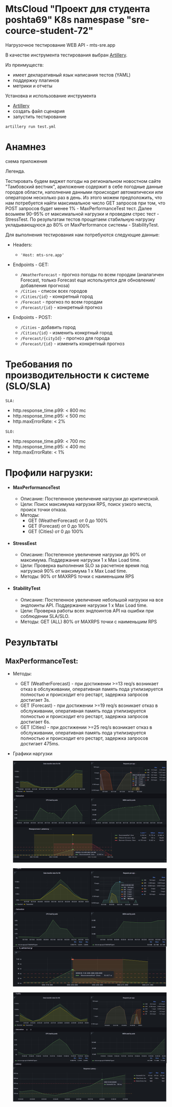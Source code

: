 # MtsCloud "Проект для студента poshta69" K8s namespase "sre-cource-student-72"

Нагрузочное тестирование WEB API - mts-sre.app

В качестве инструмента тестирования выбран [Artillery](https://www.artillery.io/docs).

Из преимуществ: 
- имеет декларативный язык написания тестов (YAML)
- поддержку плагинов
- метрики и отчеты

Установка и использование инструмента

   - [Artillery](https://www.artillery.io/docs/get-started/get-artillery)
   - создать файл сценария
   - запустить тестирование
  ```
  artillery run test.yml
  ```

# Анамнез

схема приложения

Легенда.

Тестировать будем виджет погоды на региональном новостном сайте "Тамбовский вестник", ариложение содержит в себе погодные данные городов области, наполнение данными происходит автоматически или оператором несколько раз в день. Из этого можем предположить, что нам потребуется найти максимальное число GET запросов при том, что  POST запросов будет менее 1% - MaxPerformanceTest тест. Далее возьмем 90-95% от максимальной нагрузки и проведем стрес тест - StressTest. По результатам тестов прощетаем стабильную нагрузку укладывающуюся до 80% от MaxPerformance системы - StabilityTest.

Для выполнения тестирования нам потребуются следующие данные:
- Headers:
   - `'Host: mts-sre.app'`

- Endpoints - GET:
   - `/WeatherForecast` - прогноз погоды по всем городам (аналагичен Forecast, только Forecast еще используется для обновления/добавления прогноза)
   - `/Cities` - список всех городов
   - `/Cities/{id}` - конкретный город
   - `/Forecast` - прогноз по всем городам
   - `/Forecast/{id}` - конкретный прогноз

- Endpoints - POST:
   - `/Cities` - добавить город
   - `/Cities/{id}` - изменить конкртный город
   - `/Forecast/{cityId}` - прогноз для города
   - `/Forecast/{id}` - изменить конкретный прогноз

# Требования по производительности к системе (SLO/SLA)
`SLA:`
- http.response_time.p99: < 800 mc
- http.response_time.p95: < 500 mc
- http.maxErrorRate: < 2%

`SLO:`
- http.response_time.p99: < 700 mc
- http.response_time.p95: < 400 mc
- http.maxErrorRate: < 1%

# Профили нагрузки:

- #### MaxPerformanceTest
  * Описание: Постепенное увеличение нагрузки до критической.
  * Цели: Поиск максимума нагрузки RPS, поиск узкого места, происк точки отказа.
  * Методы: 
    * GET (WeatherForecast) от 0 до 100%
    * GET (Forecast) от 0 до 100%
    * GET (Cities) от 0 до 100%

- #### StressЕest
  * Описание: Постепенное увеличение нагрузки до 90% от максимума. Поддержание нагрузки 1 x Max Load time.
  * Цели: Проверка выполнения SLO за расчетное время под нагрузкой 90% от максимума 1 x Max Load time.
  * Методы: 90% от MAXRPS точки с наименьшим RPS

- #### StabilityTest
  * Описание: Постепенное увеличение небольшой нагрузки на все эндпоинты API. Поддержание нагрузки 1 x Max Load time.
  * Цели: Проверка работы всех эндпоинтов API на ошибки при соблюдении SLA/SLO. 
  * Методы: GET (ALL) 80% от MAXRPS точки с наименьшим RPS

# Результаты

## MaxPerformanceTest:
* Методы: 
    * GET (WeatherForecast) - при достижении >=13 req/s возникает отказ в обслуживании, оперативная память пода утилизируется полностью и происходит его рестарт, задержка запросов достигает 3s.
    * GET (Forecast) - при достижении >=19 req/s возникает отказ в обслуживании, оперативная память пода утилизируется полностью и происходит его рестарт, задержка запросов достигает 6s.
    * GET (Cities) - при достижении >=25 req/s возникает отказ в обслуживании, оперативная память пода утилизируется полностью и происходит его рестарт, задержка запросов достигает 475ms.
* Графики наргузки
  
  ![ht](./img/wearther.png)

  ![ht](./img/forecast.png)

  ![ht](./img/cities.png)
